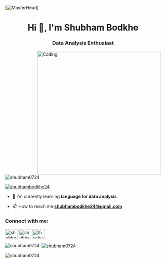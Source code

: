 [![MasterHead](https://newrelic.com/sites/default/files/2021-04/good-programmer-banner-final.jpg)]
<h1 align="center">Hi 👋, I'm Shubham Bodkhe</h1>
<h3 align="center">Data Analysis Enthusiast</h3>
<img align="right" alt="Coding" width="400" src="https://fizzymag.com/uploads/ckeditor/pictures/7977/content_web-scraping-05.gif">



<p align="left"> <img src="https://komarev.com/ghpvc/?username=shubham0724&label=Profile%20views&color=0e75b6&style=flat" alt="shubham0724" /> </p>

<p align="left"> <a href="https://twitter.com/shubhambodkhe24" target="blank"><img src="https://img.shields.io/twitter/follow/shubhambodkhe24?logo=twitter&style=for-the-badge" alt="shubhambodkhe24" /></a> </p>

- 🌱 I’m currently learning **language for data analysis**

- 📫 How to reach me **shubhambodkhe24@gmail.com**

<h3 align="left">Connect with me:</h3>
<p align="left">
<a href="https://twitter.com/shubhambodkhe24" target="blank"><img align="center" src="https://raw.githubusercontent.com/rahuldkjain/github-profile-readme-generator/master/src/images/icons/Social/twitter.svg" alt="shubhambodkhe24" height="30" width="40" /></a>
<a href="https://linkedin.com/in/shubham bodkhe" target="blank"><img align="center" src="https://raw.githubusercontent.com/rahuldkjain/github-profile-readme-generator/master/src/images/icons/Social/linked-in-alt.svg" alt="shubham bodkhe" height="30" width="40" /></a>
<a href="https://instagram.com/theshubhambodkhe" target="blank"><img align="center" src="https://raw.githubusercontent.com/rahuldkjain/github-profile-readme-generator/master/src/images/icons/Social/instagram.svg" alt="theshubhambodkhe" height="30" width="40" /></a>
</p>


<p><img align="left" src="https://github-readme-stats.vercel.app/api/top-langs?username=shubham0724&show_icons=true&locale=en&layout=compact" alt="shubham0724" /></p>

<p>&nbsp;<img align="center" src="https://github-readme-stats.vercel.app/api?username=shubham0724&show_icons=true&locale=en" alt="shubham0724" /></p>

<p><img align="center" src="https://github-readme-streak-stats.herokuapp.com/?user=shubham0724&" alt="shubham0724" /></p>
